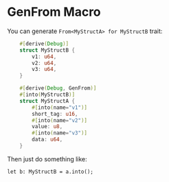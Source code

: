 # GenFrom Macro

You can generate ```From<MyStructA> for MyStructB``` trait:

```rust
    #[derive(Debug)]
    struct MyStructB {
        v1: u64,
        v2: u64,
        v3: u64,
    }

    #[derive(Debug, GenFrom)]
    #[into(MyStructB)]
    struct MyStructA {
        #[into(name="v1")]
        short_tag: u16,
        #[into(name="v2")]
        value: u8,
        #[into(name="v3")]
        data: u64,
    }
```

Then just do something like:
```
let b: MyStructB = a.into();
```

